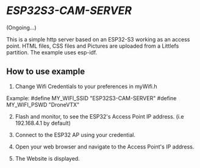 # _ESP32S3-CAM-SERVER_

(Ongoing...)

This is a simple http server based on an ESP32-S3 working as an access point. HTML files, CSS files and Pictures are uploaded from a Littlefs partition. The example uses esp-idf.

## How to use example
1. Change Wifi Credentials to your preferences in myWifi.h

Example:
#define MY_WIFI_SSID "ESP32S3-CAM-SERVER" 
#define MY_WIFI_PSWD "DroneVTX" 

2. Flash and monitor, to see the ESP32's Access Point IP address. (i.e 192.168.4.1 by default)

3. Connect to the ESP32 AP using your credential.

4. Open your web browser and navigate to the Access Point's IP address.

5. The Website is displayed.


